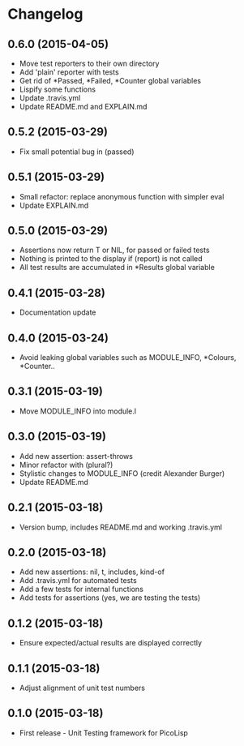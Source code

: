 # Changelog

## 0.6.0 (2015-04-05)

  * Move test reporters to their own directory
  * Add 'plain' reporter with tests
  * Get rid of *Passed, *Failed, *Counter global variables
  * Lispify some functions
  * Update .travis.yml
  * Update README.md and EXPLAIN.md

## 0.5.2 (2015-03-29)

  * Fix small potential bug in (passed)

## 0.5.1 (2015-03-29)

  * Small refactor: replace anonymous function with simpler eval
  * Update EXPLAIN.md

## 0.5.0 (2015-03-29)

  * Assertions now return T or NIL, for passed or failed tests
  * Nothing is printed to the display if (report) is not called
  * All test results are accumulated in *Results global variable

## 0.4.1 (2015-03-28)

 * Documentation update

## 0.4.0 (2015-03-24)

 * Avoid leaking global variables such as MODULE_INFO, *Colours, *Counter..

## 0.3.1 (2015-03-19)

 * Move MODULE_INFO into module.l

## 0.3.0 (2015-03-19)

 * Add new assertion: assert-throws
 * Minor refactor with (plural?)
 * Stylistic changes to MODULE_INFO (credit Alexander Burger)
 * Update README.md

## 0.2.1 (2015-03-18)

 * Version bump, includes README.md and working .travis.yml

## 0.2.0 (2015-03-18)

  * Add new assertions: nil, t, includes, kind-of
  * Add .travis.yml for automated tests
  * Add a few tests for internal functions
  * Add tests for assertions (yes, we are testing the tests)

## 0.1.2 (2015-03-18)

  * Ensure expected/actual results are displayed correctly

## 0.1.1 (2015-03-18)

  * Adjust alignment of unit test numbers

## 0.1.0 (2015-03-18)

  * First release - Unit Testing framework for PicoLisp
